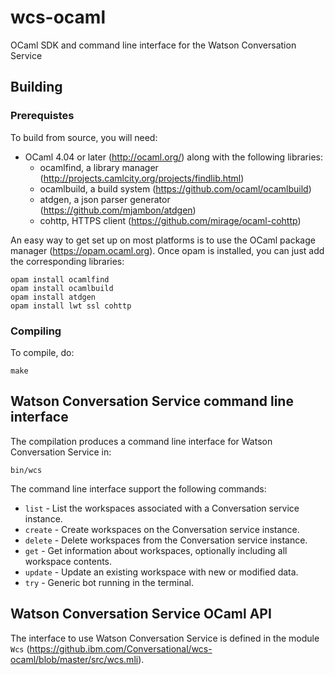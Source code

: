 # wcs-ocaml
OCaml SDK and command line interface for the Watson Conversation Service

## Building
### Prerequistes

To build from source, you will need:
- OCaml 4.04 or later (http://ocaml.org/) along with the following libraries:
  - ocamlfind, a library manager (http://projects.camlcity.org/projects/findlib.html)
  - ocamlbuild, a build system (https://github.com/ocaml/ocamlbuild)
  - atdgen, a json parser generator (https://github.com/mjambon/atdgen)
  - cohttp, HTTPS client (https://github.com/mirage/ocaml-cohttp)

An easy way to get set up on most platforms is to use the OCaml
package manager (https://opam.ocaml.org). Once opam is installed, you
can just add the corresponding libraries:
```
opam install ocamlfind
opam install ocamlbuild
opam install atdgen
opam install lwt ssl cohttp
```

### Compiling

To compile, do:

```
make
```

## Watson Conversation Service command line interface

The compilation produces a command line interface for Watson
Conversation Service in:

```
bin/wcs
```

The command line interface support the following commands:
  * `list` - List the workspaces associated with a Conversation service instance.
  * `create` - Create workspaces on the Conversation service instance.
  * `delete` - Delete workspaces from the Conversation service instance.
  * `get` - Get information about workspaces, optionally including all workspace contents.
  * `update` - Update an existing workspace with new or modified data.
  * `try` - Generic bot running in the terminal.


## Watson Conversation Service OCaml API

The interface to use Watson Conversation Service is defined in the
module `Wcs` (https://github.ibm.com/Conversational/wcs-ocaml/blob/master/src/wcs.mli).
